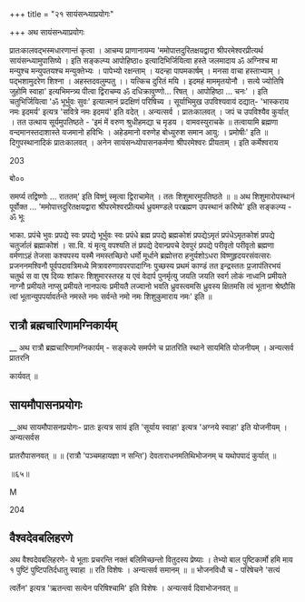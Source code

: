 +++
title = "२१ सायंसन्ध्याप्रयोगः"

+++
अथ सायंसन्ध्याप्रयोगः

प्रातःकालवद्भस्मधारणान्तं कृत्वा । आचम्य प्राणानायम्य 'ममोपात्तदुरितक्षयद्वारा श्रीपरमेश्वरप्रीत्यर्थ सायंसन्ध्यामुपासिष्ये । इति सङ्कल्प्य आपोहिष्ठा० इत्यादिभिर्जियित्वा हस्ते जलमादाय ॐ अग्निश्च मा मन्युश्च मन्युपतयश्च मन्युक्तेभ्यः । पापेभ्यो रक्षन्ताम् । यदन्हा पापमकार्षम् । मनसा वाचा हस्ताभ्याम् । पद्भशामुदरेण शिश्ना । अहस्तदवलुम्पतु ।। यत्किच दुरितं मयि । इदमहं माममृतयोनौ । सत्ये ज्योतिषि जुहोमि स्वाहा' इत्यभिमन्त्र्य पीत्वा द्विराचम्य ॐ दधिक्रावुण्णो... रिषत् । आपोहिष्ठा ... चनः' । इति चतुभिर्जियित्वा 'ॐ भूर्भुवः सुवः' इत्यात्मानं प्रदक्षिणं परिषिच्य । सूर्याभिमुख उपविश्यवाय॑ दद्यात्- 'भास्कराय नमः इदमर्य' इत्यत्र 'सवित्रे नमः इदमय॑' इति वदेत् । अन्यत्सर्व । प्रातःकालवत् । जपं च उपविश्यैव कुर्यात् । तत उत्थाय सूर्यमुपतिष्ठते - 'इमं में वरुण श्रुधीहमद्या च मृडय । वामवस्युराचके ॥ तत्वायामि ब्रह्मणा वन्दमानस्तदाशास्ते यजमानो हविभिः । अहेडमानो वरुणेह बोध्युरुश समान आयु: । प्रमोषीः' इति ॥ दिगुपस्थानादिकं प्रातःकालवत् । अनेन सायंसन्ध्योपासनकर्मणा श्रीपरमेश्वरः प्रीयताम् । इति कर्मेश्वराय

203

बो००

समर्प्य तद्विष्णोः ... राततम्' इति विष्णुं स्मृत्वा द्विराचामेत् । ततः शिशुमारमुपतिष्ठते ॥ ॥ अथ शिशुमारोपस्थानं पूर्वोक्त ... 'ममोपात्तदुरितक्षयद्वारा श्रीपरमेश्वरप्रीत्यर्थ ध्रुवमण्डले परब्रह्मण उपस्थानं करिष्ये' इति सङ्कल्प्य - ॐ भूः

भाका. प्रपंचे भुवः प्रपद्ये स्वः प्रपद्ये भूर्भुवः स्वः प्रपंधे ब्रह्म प्रपद्ये ब्रह्मकोशं प्रपद्येऽमृतं प्रपंधेऽमृतकोशं प्रपद्ये चतुर्जालं ब्रह्माकोशं । सा.वि. यं मृत्यु वपश्यति तं प्रपद्ये देवान्प्रपचे देवपुरं प्रपद्ये परीवृतो परीवृतो ब्रह्मणा वर्मणाऽहं तेजसा कश्यपस्य यस्मै नमस्तच्छिरो धर्मो मूर्धाने ब्रह्मोत्तरा हनुर्यशोऽधरा विष्णुहृदयरसंवत्सरः प्रजननमश्विनौ पूर्वपदावत्रिमध्ये मित्रावरुणावपरपादाग्निः पुच्छस्य प्रथमं काण्डं तत इन्द्रस्ततः प्र॒जाप॑तिरभयं चतुर्थ स वा एष दिव्यः शांकरः शिशुमारस्तरह य एवं वेदार्प पुनर्मृत्यु जयति जयति स्वर्ग लोकं नाध्वनि प्रमीयते नाग्नौ प्रमीयते नाप्सु प्रमीयते नानपत्यः प्रमीयतै लज्वानो भवति ध्रुवस्त्वमसि ध्रुवस्य क्षितमसि त्वं भूताना श्रेष्ठौसि त्वां भूतान्युपपर्यावर्तन्ते नमस्ते नमः सर्वन्ते नमो नमः शिशुकुमाराय नमः' इति ॥

## रात्रौ ब्रह्मचारिणामग्निकार्यम्
__ अथ रात्रौ ब्रह्मचारिणामग्निकार्यम् - सङ्कल्पे समर्पणे च प्रातरिति स्थाने सायमिति योजनीयम् । अन्यत्सर्व प्रातरनि

कार्यवत् ॥

## सायमौपासनप्रयोगः
__अथ सायमौपासनप्रयोगः- प्रातः इत्यत्र सायं इति 'सूर्याय स्वाहा' इत्यत्र 'अग्नये स्वाहा' इति योजनीयम् । अन्यत्सर्वस

प्रातरौपासनवत् ॥ ॥ (रात्रौ 'पञ्चमहायज्ञा न सन्ति') देवताराधनमतिथिभोजनम् च यथोपपादं कुर्यात् ॥

॥६५॥

M

204

## वैश्वदेवबलिहरणे
अथ वैश्वदेवबलिहरणे- ये भूताः प्रचरन्ति नक्तं बलिमिच्छन्तो वितुदस्य प्रेष्याः । तेभ्यो बाल पुष्टिकार्मो हमि माय १ पुष्टिं पुष्टिपतिर्दधातु स्वाहा ॥ रति विशेषः । अन्यत्सर्व समानम् ॥ ॥ भोजनविधौ च - परिषेचने 'सत्यं

त्वर्तेन' इत्यत्र 'ऋतन्त्वा सत्येन परिषिश्चामि' इति विशेषः । अन्यत्सर्व दिवाभोजनवत् ॥
